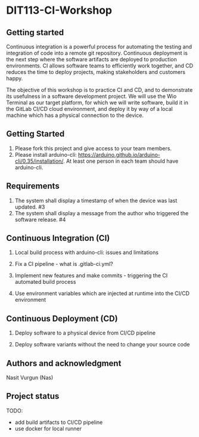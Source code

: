 # DIT113-CI-Workshop


## Getting started

Continuous integration is a powerful process for automating the testing and integration of code into a remote git repository. Continuous deployment is the next step where the software artifacts are deployed to production environments. CI allows software teams to efficiently work together, and CD reduces the time to deploy projects, making stakeholders and customers happy.

The objective of this workshop is to practice CI and CD, and to demonstrate its usefulness in a software development project. We will use the Wio Terminal as our target platform, for which we will write software, build it in the GitLab CI/CD cloud environment, and deploy it by way of a local machine which has a physical connection to the device.

## Getting Started
1. Please fork this project and give access to your team members.
2. Please install arduino-cli: https://arduino.github.io/arduino-cli/0.35/installation/. At least one person in each team should have arduino-cli.


## Requirements
1. The system shall display a timestamp of when the device was last updated. #3
2. The system shall display a message from the author who triggered the software release. #4

## Continuous Integration (CI)

1. Local build process with arduino-cli: issues and limitations

2. Fix a CI pipeline - what is .gitlab-ci.yml?

3. Implement new features and make commits - triggering the CI automated build process

4. Use environment variables which are injected at runtime into the CI/CD environment

## Continuous Deployment (CD)

1. Deploy software to a physical device from CI/CD pipeline

2. Deploy software variants without the need to change your source code

## Authors and acknowledgment
Nasit Vurgun (Nas)

## Project status
TODO:
- add build artifacts to CI/CD pipeline
- use docker for local runner